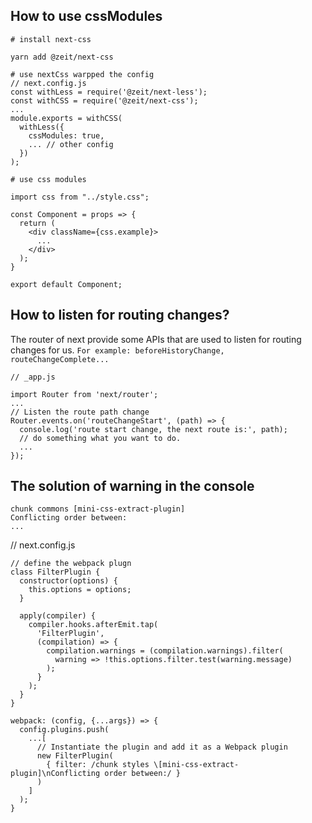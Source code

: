 ## How to use cssModules

```
# install next-css

yarn add @zeit/next-css

# use nextCss warpped the config
// next.config.js
const withLess = require('@zeit/next-less');
const withCSS = require('@zeit/next-css');
...
module.exports = withCSS(
  withLess({
    cssModules: true,
    ... // other config
  })
);

# use css modules

import css from "../style.css";

const Component = props => {
  return (
    <div className={css.example}>
      ...
    </div>
  );
}

export default Component;
```

## How to listen for routing changes?

The router of next provide some APIs that are used to listen for routing changes for us.
`For example: beforeHistoryChange, routeChangeComplete...`

```
// _app.js

import Router from 'next/router';
...
// Listen the route path change
Router.events.on('routeChangeStart', (path) => {
  console.log('route start change, the next route is:', path);
  // do something what you want to do.
  ...
});

```

## The solution of warning in the console

```
chunk commons [mini-css-extract-plugin]
Conflicting order between:
...
```

// next.config.js

```
// define the webpack plugn
class FilterPlugin {
  constructor(options) {
    this.options = options;
  }

  apply(compiler) {
    compiler.hooks.afterEmit.tap(
      'FilterPlugin',
      (compilation) => {
        compilation.warnings = (compilation.warnings).filter(
          warning => !this.options.filter.test(warning.message)
        );
      }
    );
  }
}

webpack: (config, {...args}) => {
  config.plugins.push(
    ...[
      // Instantiate the plugin and add it as a Webpack plugin
      new FilterPlugin(
        { filter: /chunk styles \[mini-css-extract-plugin]\nConflicting order between:/ }
      )
    ]
  );
}

```
